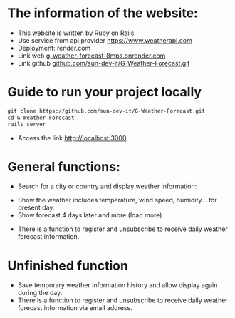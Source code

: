 # The information of the website:
* This website is written by Ruby on Rails
* Use service from api provider https://www.weatherapi.com
* Deployment: render.com
* Link web [g-weather-forecast-8mps.onrender.com](https://g-weather-forecast-8mps.onrender.com)
* Link github [github.com/sun-dev-it/G-Weather-Forecast.git](https://github.com/sun-dev-it/G-Weather-Forecast.git)


# Guide to run your project locally
```markdown
git clone https://github.com/sun-dev-it/G-Weather-Forecast.git
cd G-Weather-Forecast
rails server
```
* Access the link [http://localhost:3000](http://localhost:3000)


# General functions:
* Search for a city or country and display weather information:
- Show the weather includes temperature, wind speed, humidity... for present day.
- Show forecast 4 days later and more (load more).
* There is a function to register and unsubscribe to receive daily weather forecast information.


# Unfinished function
* Save temporary weather information history and allow display again during the day.
* There is a function to register and unsubscribe to receive daily weather forecast information via email address.
